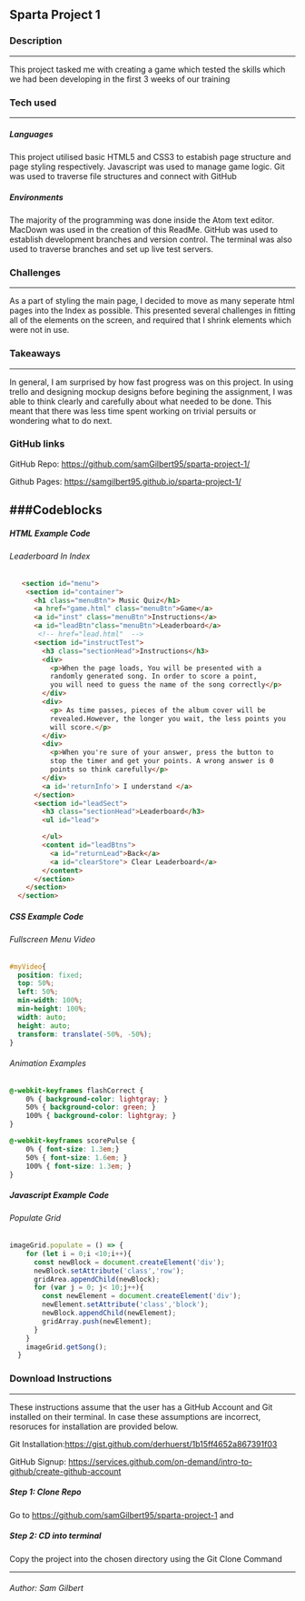 ## Sparta Project 1


### Description
---
This project tasked me with creating a game which tested the skills which we had been developing in the first 3 weeks of our training

### Tech used
---
##### Languages
This project utilised basic HTML5 and CSS3 to estabish page structure and page styling respectively. Javascript was used to manage game logic. Git was used to traverse file structures and connect with GitHub
##### Environments
The majority of the programming was done inside the Atom text editor. MacDown was used in the creation of this ReadMe. GitHub was used to establish development branches and version control. The terminal was also used to traverse branches and set up live test servers.

### Challenges
---
As a part of styling the main page, I decided to move as many seperate html pages into the Index as possible. This presented several challenges in fitting all of the elements on the screen, and required that I shrink elements which were not in use.

### Takeaways
---
In general, I am surprised by how fast progress was on this project. In using trello and designing mockup designs before begining the assignment, I was able to think clearly and carefully about what needed to be done. This meant that there was less time spent working on trivial persuits or wondering what to do next.

### GitHub links
GitHub Repo: <https://github.com/samGilbert95/sparta-project-1/>

Github Pages: <https://samgilbert95.github.io/sparta-project-1/>

###Codeblocks
---
##### HTML Example Code
###### Leaderboard In Index
```html
   <section id="menu">
    <section id="container">
      <h1 class="menuBtn"> Music Quiz</h1>
      <a href="game.html" class="menuBtn">Game</a>
      <a id="inst" class="menuBtn">Instructions</a>
      <a id="leadBtn"class="menuBtn">Leaderboard</a>
       <!-- href="lead.html"  -->
      <section id="instructTest">
        <h3 class="sectionHead">Instructions</h3>
        <div>
          <p>When the page loads, You will be presented with a
          randomly generated song. In order to score a point,
          you will need to guess the name of the song correctly</p>
        </div>
        <div>
          <p> As time passes, pieces of the album cover will be
          revealed.However, the longer you wait, the less points you
          will score.</p>
        </div>
        <div>
          <p>When you're sure of your answer, press the button to
          stop the timer and get your points. A wrong answer is 0
          points so think carefully</p>
        </div>
        <a id='returnInfo'> I understand </a>
      </section>
      <section id="leadSect">
        <h3 class="sectionHead">Leaderboard</h3>
        <ul id="lead">

        </ul>
        <content id="leadBtns">
          <a id="returnLead">Back</a>
          <a id="clearStore"> Clear Leaderboard</a>
        </content>
      </section>
    </section>
  </section>
```
##### CSS Example Code
###### Fullscreen Menu Video
```css
#myVideo{
  position: fixed;
  top: 50%;
  left: 50%;
  min-width: 100%;
  min-height: 100%;
  width: auto;
  height: auto;
  transform: translate(-50%, -50%);
}
```
###### Animation Examples
```css
@-webkit-keyframes flashCorrect {
	0% { background-color: lightgray; }
	50% { background-color: green; }
	100% { background-color: lightgray; }
}

@-webkit-keyframes scorePulse {
	0% { font-size: 1.3em;}
	50% { font-size: 1.6em; }
	100% { font-size: 1.3em; }
}
```
##### Javascript Example Code
###### Populate Grid
```javascript
imageGrid.populate = () => {
    for (let i = 0;i <10;i++){
      const newBlock = document.createElement('div');
      newBlock.setAttribute('class','row');
      gridArea.appendChild(newBlock);
      for (var j = 0; j< 10;j++){
        const newElement = document.createElement('div');
        newElement.setAttribute('class','block');
        newBlock.appendChild(newElement);
        gridArray.push(newElement);
      }
    }
    imageGrid.getSong();
  }
```

### Download Instructions
----
These instructions assume that the user has a GitHub Account and Git installed on their terminal. In case these assumptions are incorrect, resoruces for installation are provided below.

Git Installation:<https://gist.github.com/derhuerst/1b15ff4652a867391f03>

GitHub Signup: <https://services.github.com/on-demand/intro-to-github/create-github-account>

##### Step 1: Clone Repo
Go to <https://github.com/samGilbert95/sparta-project-1> and
##### Step 2:	CD into terminal
Copy the project into the chosen directory using the Git Clone Command

---
###### Author:	Sam Gilbert
